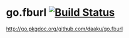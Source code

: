 go.fburl [![Build Status](https://secure.travis-ci.org/daaku/go.fburl.png)](http://travis-ci.org/daaku/go.fburl)
========

http://go.pkgdoc.org/github.com/daaku/go.fburl
